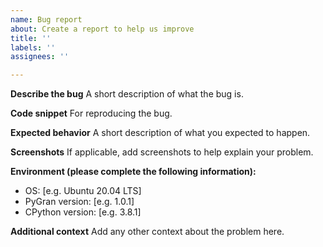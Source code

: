 ```yaml
---
name: Bug report
about: Create a report to help us improve
title: ''
labels: ''
assignees: ''

---
```


**Describe the bug**
A short description of what the bug is.

**Code snippet**
For reproducing the bug.

**Expected behavior**
A short description of what you expected to happen.

**Screenshots**
If applicable, add screenshots to help explain your problem.

**Environment (please complete the following information):**
 - OS: [e.g. Ubuntu 20.04 LTS]
 - PyGran version: [e.g. 1.0.1]
 - CPython version: [e.g. 3.8.1]

**Additional context**
Add any other context about the problem here.
